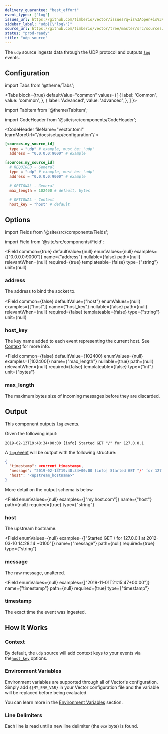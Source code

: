 ```yaml
---
delivery_guarantee: "best_effort"
event_types: ["log"]
issues_url: https://github.com/timberio/vector/issues?q=is%3Aopen+is%3Aissue+label%3A%22source%3A+udp%22
sidebar_label: "udp|[\"log\"]"
source_url: https://github.com/timberio/vector/tree/master/src/sources/udp.rs
status: "prod-ready"
title: "udp source" 
---
```


The `udp` source ingests data through the UDP protocol and outputs [`log`][docs.data-model#log] events.

## Configuration

import Tabs from '@theme/Tabs';

<Tabs
  block={true}
  defaultValue="common"
  values={[
    { label: 'Common', value: 'common', },
    { label: 'Advanced', value: 'advanced', },
  ]
}>

import TabItem from '@theme/TabItem';

<TabItem value="common">

import CodeHeader from '@site/src/components/CodeHeader';

<CodeHeader fileName="vector.toml" learnMoreUrl="/docs/setup/configuration"/ >

```toml
[sources.my_source_id]
  type = "udp" # example, must be: "udp"
  address = "0.0.0.0:9000" # example
```

</TabItem>
<TabItem value="advanced">

<CodeHeader fileName="vector.toml" learnMoreUrl="/docs/setup/configuration" />

```toml
[sources.my_source_id]
  # REQUIRED - General
  type = "udp" # example, must be: "udp"
  address = "0.0.0.0:9000" # example
  
  # OPTIONAL - General
  max_length = 102400 # default, bytes
  
  # OPTIONAL - Context
  host_key = "host" # default
```

</TabItem>

</Tabs>

## Options

import Fields from '@site/src/components/Fields';

import Field from '@site/src/components/Field';

<Fields filters={true}>


<Field
  common={true}
  defaultValue={null}
  enumValues={null}
  examples={["0.0.0.0:9000"]}
  name={"address"}
  nullable={false}
  path={null}
  relevantWhen={null}
  required={true}
  templateable={false}
  type={"string"}
  unit={null}
  >

### address

The address to bind the socket to.


</Field>


<Field
  common={false}
  defaultValue={"host"}
  enumValues={null}
  examples={["host"]}
  name={"host_key"}
  nullable={false}
  path={null}
  relevantWhen={null}
  required={false}
  templateable={false}
  type={"string"}
  unit={null}
  >

### host_key

The key name added to each event representing the current host. See [Context](#context) for more info.


</Field>


<Field
  common={false}
  defaultValue={102400}
  enumValues={null}
  examples={[102400]}
  name={"max_length"}
  nullable={true}
  path={null}
  relevantWhen={null}
  required={false}
  templateable={false}
  type={"int"}
  unit={"bytes"}
  >

### max_length

The maximum bytes size of incoming messages before they are discarded.


</Field>


</Fields>

## Output

This component outputs [`log` events][docs.data-model.log].

Given the following input:

```
2019-02-13T19:48:34+00:00 [info] Started GET "/" for 127.0.0.1
```

A [`log` event][docs.data-model.log] will be output with the
following structure:

```json
{
  "timestamp": <current_timestamp>,
  "message": "2019-02-13T19:48:34+00:00 [info] Started GET "/" for 127.0.0.1",
  "host": "<upstream_hostname>"
}

```

More detail on the output schema is below.

<Fields filters={true}>


<Field
  enumValues={null}
  examples={["my.host.com"]}
  name={"host"}
  path={null}
  required={true}
  type={"string"}
  >

### host

The upstream hostname.



</Field>


<Field
  enumValues={null}
  examples={["Started GET / for 127.0.0.1 at 2012-03-10 14:28:14 +0100"]}
  name={"message"}
  path={null}
  required={true}
  type={"string"}
  >

### message

The raw message, unaltered.



</Field>


<Field
  enumValues={null}
  examples={["2019-11-01T21:15:47+00:00"]}
  name={"timestamp"}
  path={null}
  required={true}
  type={"timestamp"}
  >

### timestamp

The exact time the event was ingested.



</Field>


</Fields>

## How It Works

### Context

By default, the `udp` source will add context
keys to your events via the[`host_key`](#host_key)
options.

### Environment Variables

Environment variables are supported through all of Vector's configuration.
Simply add `${MY_ENV_VAR}` in your Vector configuration file and the variable
will be replaced before being evaluated.

You can learn more in the [Environment Variables][docs.configuration#environment-variables]
section.

### Line Delimiters

Each line is read until a new line delimiter (the `0xA` byte) is found.


[docs.configuration#environment-variables]: /docs/setup/configuration#environment-variables
[docs.data-model#log]: /docs/about/data-model#log
[docs.data-model.log]: /docs/about/data-model/log
